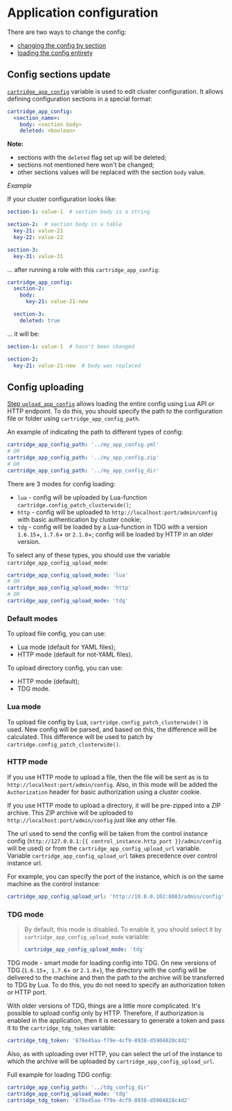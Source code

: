 # Application configuration

There are two ways to change the config:
- [changing the config by section](#config-sections-update)
- [loading the config entirety](#config-uploading)

## Config sections update

[`cartridge_app_config`](/doc/variables.md#cluster-configuration)
variable is used to edit cluster configuration.
It allows defining configuration sections in a special format:

```yaml
cartridge_app_config:
  <section_name>:
    body: <section body>
    deleted: <boolean>
```
**Note:**
* sections with the `deleted` flag set up will be deleted;
* sections not mentioned here won't be changed;
* other sections values will be replaced with the section `body` value.

*Example*

If your cluster configuration looks like:

```yaml
section-1: value-1  # section body is a string

section-2:  # section body is a table
  key-21: value-21
  key-22: value-22

section-3:
  key-31: value-31
```

... after running a role with this `cartridge_app_config`:

```yaml
cartridge_app_config:
  section-2:
    body:
      key-21: value-21-new

  section-3:
    deleted: true
```

... it will be:

```yaml
section-1: value-1  # hasn't been changed

section-2:
  key-21: value-21-new  # body was replaced
```

## Config uploading

[Step `upload_app_config`](/doc/scenario.md#upload_app_config) allows loading
the entire config using Lua API or HTTP endpoint. To do this, you should specify
the path to the configuration file or folder using `cartridge_app_config_path`.

An example of indicating the path to different types of config:

```yaml
cartridge_app_config_path: '../my_app_config.yml'
# OR
cartridge_app_config_path: '../my_app_config.zip'
# OR
cartridge_app_config_path: '../my_app_config_dir'
```

There are 3 modes for config loading:
- `lua` - config will be uploaded by Lua-function `cartridge.config_patch_clusterwide()`;
- `http` - config will be uploaded to `http://localhost:port/admin/config`
  with basic authentication by cluster cookie;
- `tdg` - config will be loaded by a Lua-function in TDG with a version `1.6.15`+, `1.7.6`+ or `2.1.0`+;
  config will be loaded by HTTP in an older version.

To select any of these types, you should use the variable `cartridge_app_config_upload_mode`:
```yaml
cartridge_app_config_upload_mode: 'lua'
# OR
cartridge_app_config_upload_mode: 'http'
# OR
cartridge_app_config_upload_mode: 'tdg'
```

### Default modes

To upload file config, you can use:
- Lua mode (default for YAML files);
- HTTP mode (default for not-YAML files).

To upload directory config, you can use:
- HTTP mode (default);
- TDG mode.

### Lua mode

To upload file config by Lua, `cartridge.config_patch_clusterwide()` is used.
New config will be parsed, and based on this, the difference will be calculated.
This difference will be used to patch by `cartridge.config_patch_clusterwide()`.

### HTTP mode

If you use HTTP mode to upload a file, then the file will be sent as is
to `http://localhost:port/admin/config`. Also, in this mode will be added
the `Authorization` header for basic authorization using a cluster cookie.

If you use HTTP mode to upload a directory, it will be pre-zipped into a ZIP archive.
This ZIP archive will be uploaded to `http://localhost:port/admin/config` just like any other file.

The url used to send the config will be taken from the control instance config
(`http://127.0.0.1:{{ control_instance.http_port }}/admin/config` will be used)
or from the `cartridge_app_config_upload_url` variable. Variable
`cartridge_app_config_upload_url` takes precedence over control instance url.

For example, you can specify the port of the instance,
which is on the same machine as the control instance:
```yaml
cartridge_app_config_upload_url: 'http://10.0.0.102:8083/admin/config'
```

### TDG mode

> By default, this mode is disabled. To enable it,
> you should select it by `cartridge_app_config_upload_mode` variable:
> ```yaml
> cartridge_app_config_upload_mode: 'tdg'
> ```

TDG mode - smart mode for loading config into TDG.
On new versions of TDG (`1.6.15`+,` 1.7.6`+ or `2.1.0`+),
the directory with the config will be delivered to the machine
and then the path to the archive will be transferred to TDG by Lua.
To do this, you do not need to specify an authorization token or HTTP port.

With older versions of TDG, things are a little more complicated.
It's possible to upload config only by HTTP.
Therefore, if authorization is enabled in the application,
then it is necessary to generate a token and pass it to the `cartridge_tdg_token` variable:
```yaml
cartridge_tdg_token: '878e45aa-f79e-4cf9-8938-d5904828c4d2'
```

Also, as with uploading over HTTP, you can select the url of the instance
to which the archive will be uploaded by `cartridge_app_config_upload_url`.

Full example for loading TDG config:
```yaml
cartridge_app_config_path: '../tdg_config_dir'
cartridge_app_config_upload_mode: 'tdg'
cartridge_tdg_token: '878e45aa-f79e-4cf9-8938-d5904828c4d2'
```
